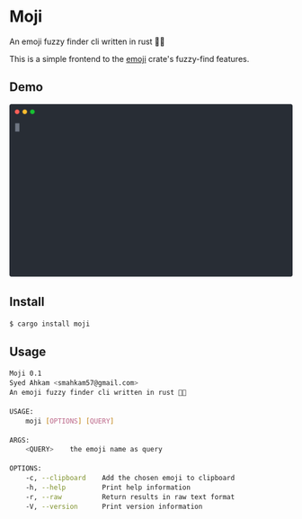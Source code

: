# Moji

An emoji fuzzy finder cli written in rust 🦀✨

This is a simple frontend to the [emoji](https://docs.rs/emoji/0.2.1/emoji/index.html) crate's fuzzy-find features.

## Demo

![](assets/demo.svg)

## Install

```sh
$ cargo install moji
```

## Usage

```sh
Moji 0.1
Syed Ahkam <smahkam57@gmail.com>
An emoji fuzzy finder cli written in rust 🦀✨

USAGE:
    moji [OPTIONS] [QUERY]

ARGS:
    <QUERY>    the emoji name as query

OPTIONS:
    -c, --clipboard    Add the chosen emoji to clipboard
    -h, --help         Print help information
    -r, --raw          Return results in raw text format
    -V, --version      Print version information
```
